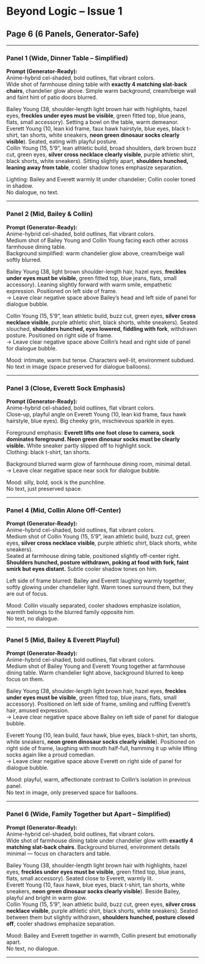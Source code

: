 # Beyond Logic – Issue 1  
## Page 6 (6 Panels, Generator-Safe)

---

### Panel 1 (Wide, Dinner Table – Simplified)  
**Prompt (Generator-Ready):**  
Anime-hybrid cel-shaded, bold outlines, flat vibrant colors.  
Wide shot of farmhouse dining table with **exactly 4 matching slat-back chairs**, chandelier glow above. Simple warm background, cream/beige wall and faint hint of patio doors blurred.  

Bailey Young (38, shoulder-length light brown hair with highlights, hazel eyes, **freckles under eyes must be visible**, green fitted top, blue jeans, flats, small accessory). Setting a bowl on the table, warm demeanor.  
Everett Young (10, lean kid frame, faux hawk hairstyle, blue eyes, black t-shirt, tan shorts, white sneakers, **neon green dinosaur socks clearly visible**). Seated, eating with playful posture.  
Collin Young (15, 5’9”, lean athletic build, broad shoulders, dark brown buzz cut, green eyes, **silver cross necklace clearly visible**, purple athletic shirt, black shorts, white sneakers). Sitting slightly apart, **shoulders hunched, leaning away from table**, cooler shadow tones emphasize separation.  

Lighting: Bailey and Everett warmly lit under chandelier; Collin cooler toned in shadow.  
No dialogue, no text.  

---

### Panel 2 (Mid, Bailey & Collin)  
**Prompt (Generator-Ready):**  
Anime-hybrid cel-shaded, bold outlines, flat vibrant colors.  
Medium shot of Bailey Young and Collin Young facing each other across farmhouse dining table.  
Background simplified: warm chandelier glow above, cream/beige wall softly blurred.  

Bailey Young (38, light brown shoulder-length hair, hazel eyes, **freckles under eyes must be visible**, green fitted top, blue jeans, flats, small accessory). Leaning slightly forward with warm smile, empathetic expression. Positioned on left side of frame.  
→ Leave clear negative space above Bailey’s head and left side of panel for dialogue bubble.  

Collin Young (15, 5’9”, lean athletic build, buzz cut, green eyes, **silver cross necklace visible**, purple athletic shirt, black shorts, white sneakers). Seated slouched, **shoulders hunched, eyes lowered, fiddling with fork**, withdrawn posture. Positioned on right side of frame.  
→ Leave clear negative space above Collin’s head and right side of panel for dialogue bubble.  

Mood: intimate, warm but tense. Characters well-lit, environment subdued.  
No text in image (space preserved for dialogue balloons).  

---

### Panel 3 (Close, Everett Sock Emphasis)  
**Prompt (Generator-Ready):**  
Anime-hybrid cel-shaded, bold outlines, flat vibrant colors.  
Close-up, playful angle on Everett Young (10, lean kid frame, faux hawk hairstyle, blue eyes). Big cheeky grin, mischievous sparkle in eyes.  

Foreground emphasis: **Everett lifts one foot close to camera, sock dominates foreground. Neon green dinosaur socks must be clearly visible.** White sneaker partly slipped off to highlight sock.  
Clothing: black t-shirt, tan shorts.  

Background blurred warm glow of farmhouse dining room, minimal detail.  
→ Leave clear negative space near sock for dialogue bubble.  

Mood: silly, bold, sock is the punchline.  
No text, just preserved space.  

---

### Panel 4 (Mid, Collin Alone Off-Center)  
**Prompt (Generator-Ready):**  
Anime-hybrid cel-shaded, bold outlines, flat vibrant colors.  
Medium shot of Collin Young (15, 5’9”, lean athletic build, buzz cut, green eyes, **silver cross necklace visible**, purple athletic shirt, black shorts, white sneakers).  
Seated at farmhouse dining table, positioned slightly off-center right. **Shoulders hunched, posture withdrawn, poking at food with fork, faint smirk but eyes distant.** Subtle cooler shadow tones on him.  

Left side of frame blurred: Bailey and Everett laughing warmly together, softly glowing under chandelier light. Warm tones surround them, but they are out of focus.  

Mood: Collin visually separated, cooler shadows emphasize isolation, warmth belongs to the blurred family opposite him.  
No text, no dialogue.  

---

### Panel 5 (Mid, Bailey & Everett Playful)  
**Prompt (Generator-Ready):**  
Anime-hybrid cel-shaded, bold outlines, flat vibrant colors.  
Medium shot of Bailey Young and Everett Young together at farmhouse dining table. Warm chandelier light above, background blurred to keep focus on them.  

Bailey Young (38, shoulder-length light brown hair, hazel eyes, **freckles under eyes must be visible**, green fitted top, blue jeans, flats, small accessory). Positioned on left side of frame, smiling and ruffling Everett’s hair, amused expression.  
→ Leave clear negative space above Bailey on left side of panel for dialogue bubble.  

Everett Young (10, lean build, faux hawk, blue eyes, black t-shirt, tan shorts, white sneakers, **neon green dinosaur socks clearly visible**). Positioned on right side of frame, laughing with mouth half-full, hamming it up while lifting socks again like a proud comedian.  
→ Leave clear negative space above Everett on right side of panel for dialogue bubble.  

Mood: playful, warm, affectionate contrast to Collin’s isolation in previous panel.  
No text in image, only preserved space for balloons.  

---

### Panel 6 (Wide, Family Together but Apart – Simplified)  
**Prompt (Generator-Ready):**  
Anime-hybrid cel-shaded, bold outlines, flat vibrant colors.  
Wide shot of farmhouse dining table under chandelier glow with **exactly 4 matching slat-back chairs**. Background blurred, environment details minimal — focus on characters and table.  

Bailey Young (38, shoulder-length light brown hair with highlights, hazel eyes, **freckles under eyes must be visible**, green fitted top, blue jeans, flats, small accessory). Seated close to Everett, warmly lit.  
Everett Young (10, faux hawk, blue eyes, black t-shirt, tan shorts, white sneakers, **neon green dinosaur socks clearly visible**). Beside Bailey, playful and bright in warm glow.  
Collin Young (15, 5’9”, lean athletic build, buzz cut, green eyes, **silver cross necklace visible**, purple athletic shirt, black shorts, white sneakers). Seated between them but slightly withdrawn, **shoulders hunched, posture closed off**, cooler shadows emphasize separation.  

Mood: Bailey and Everett together in warmth, Collin present but emotionally apart.  
No text, no dialogue.  

---

